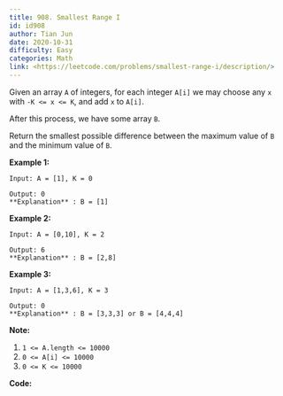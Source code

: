 ```yaml
---
title: 908. Smallest Range I
id: id908
author: Tian Jun
date: 2020-10-31
difficulty: Easy
categories: Math
link: <https://leetcode.com/problems/smallest-range-i/description/>
---
```


Given an array `A` of integers, for each integer `A[i]` we may choose any `x`
with `-K <= x <= K`, and add `x` to `A[i]`.

After this process, we have some array `B`.

Return the smallest possible difference between the maximum value of `B` and
the minimum value of `B`.



**Example 1:**
            
	Input: A = [1], K = 0    
	Output: 0    **Explanation** : B = [1]    

**Example 2:**
            
	Input: A = [0,10], K = 2    
	Output: 6    **Explanation** : B = [2,8]    

**Example 3:**
            
	Input: A = [1,3,6], K = 3    
	Output: 0    **Explanation** : B = [3,3,3] or B = [4,4,4]    



**Note:**

  1. `1 <= A.length <= 10000`
  2. `0 <= A[i] <= 10000`
  3. `0 <= K <= 10000`


**Code:**
